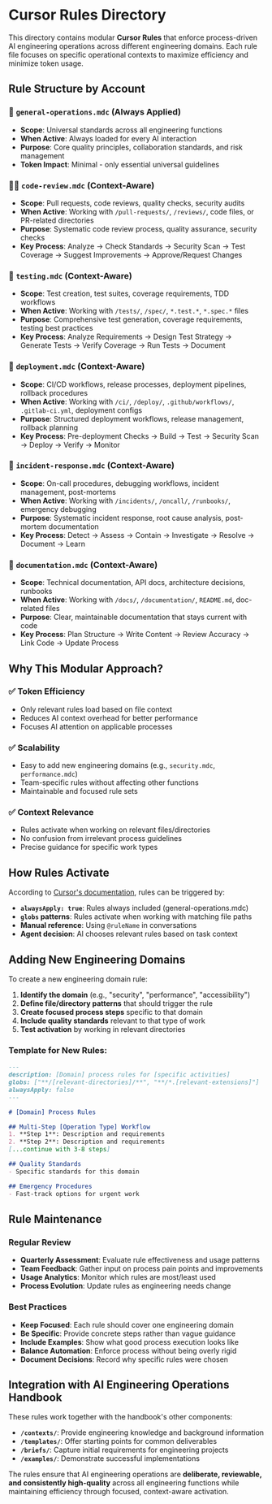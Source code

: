 # Cursor Rules Directory

This directory contains modular **Cursor Rules** that enforce process-driven AI engineering operations across different engineering domains. Each rule file focuses on specific operational contexts to maximize efficiency and minimize token usage.

## Rule Structure by Account

### 🎯 **`general-operations.mdc`** (Always Applied)
- **Scope**: Universal standards across all engineering functions
- **When Active**: Always loaded for every AI interaction
- **Purpose**: Core quality principles, collaboration standards, and risk management
- **Token Impact**: Minimal - only essential universal guidelines

### 👨‍💻 **`code-review.mdc`** (Context-Aware)
- **Scope**: Pull requests, code reviews, quality checks, security audits
- **When Active**: Working with `/pull-requests/`, `/reviews/`, code files, or PR-related directories
- **Purpose**: Systematic code review process, quality assurance, security checks
- **Key Process**: Analyze → Check Standards → Security Scan → Test Coverage → Suggest Improvements → Approve/Request Changes

### 🧪 **`testing.mdc`** (Context-Aware)
- **Scope**: Test creation, test suites, coverage requirements, TDD workflows
- **When Active**: Working with `/tests/`, `/spec/`, `*.test.*`, `*.spec.*` files
- **Purpose**: Comprehensive test generation, coverage requirements, testing best practices
- **Key Process**: Analyze Requirements → Design Test Strategy → Generate Tests → Verify Coverage → Run Tests → Document

### 🚀 **`deployment.mdc`** (Context-Aware)
- **Scope**: CI/CD workflows, release processes, deployment pipelines, rollback procedures
- **When Active**: Working with `/ci/`, `/deploy/`, `.github/workflows/`, `.gitlab-ci.yml`, deployment configs
- **Purpose**: Structured deployment workflows, release management, rollback planning
- **Key Process**: Pre-deployment Checks → Build → Test → Security Scan → Deploy → Verify → Monitor

### 🚨 **`incident-response.mdc`** (Context-Aware)
- **Scope**: On-call procedures, debugging workflows, incident management, post-mortems
- **When Active**: Working with `/incidents/`, `/oncall/`, `/runbooks/`, emergency debugging
- **Purpose**: Systematic incident response, root cause analysis, post-mortem documentation
- **Key Process**: Detect → Assess → Contain → Investigate → Resolve → Document → Learn

### 📝 **`documentation.mdc`** (Context-Aware)
- **Scope**: Technical documentation, API docs, architecture decisions, runbooks
- **When Active**: Working with `/docs/`, `/documentation/`, `README.md`, doc-related files
- **Purpose**: Clear, maintainable documentation that stays current with code
- **Key Process**: Plan Structure → Write Content → Review Accuracy → Link Code → Update Process

## Why This Modular Approach?

### ✅ **Token Efficiency**
- Only relevant rules load based on file context
- Reduces AI context overhead for better performance
- Focuses AI attention on applicable processes

### ✅ **Scalability**
- Easy to add new engineering domains (e.g., `security.mdc`, `performance.mdc`)
- Team-specific rules without affecting other functions
- Maintainable and focused rule sets

### ✅ **Context Relevance**
- Rules activate when working on relevant files/directories
- No confusion from irrelevant process guidelines
- Precise guidance for specific work types

## How Rules Activate

According to [Cursor's documentation](https://docs.cursor.com/context/rules), rules can be triggered by:

- **`alwaysApply: true`**: Rules always included (general-operations.mdc)
- **`globs` patterns**: Rules activate when working with matching file paths
- **Manual reference**: Using `@ruleName` in conversations
- **Agent decision**: AI chooses relevant rules based on task context

## Adding New Engineering Domains

To create a new engineering domain rule:

1. **Identify the domain** (e.g., "security", "performance", "accessibility")
2. **Define file/directory patterns** that should trigger the rule
3. **Create focused process steps** specific to that domain
4. **Include quality standards** relevant to that type of work
5. **Test activation** by working in relevant directories

### Template for New Rules:
```markdown
---
description: [Domain] process rules for [specific activities]
globs: ["**/[relevant-directories]/**", "**/*.[relevant-extensions]"]
alwaysApply: false
---

# [Domain] Process Rules

## Multi-Step [Operation Type] Workflow
1. **Step 1**: Description and requirements
2. **Step 2**: Description and requirements
[...continue with 3-8 steps]

## Quality Standards
- Specific standards for this domain

## Emergency Procedures
- Fast-track options for urgent work
```

## Rule Maintenance

### Regular Review
- **Quarterly Assessment**: Evaluate rule effectiveness and usage patterns
- **Team Feedback**: Gather input on process pain points and improvements
- **Usage Analytics**: Monitor which rules are most/least used
- **Process Evolution**: Update rules as engineering needs change

### Best Practices
- **Keep Focused**: Each rule should cover one engineering domain
- **Be Specific**: Provide concrete steps rather than vague guidance
- **Include Examples**: Show what good process execution looks like
- **Balance Automation**: Enforce process without being overly rigid
- **Document Decisions**: Record why specific rules were chosen

## Integration with AI Engineering Operations Handbook

These rules work together with the handbook's other components:

- **`/contexts/`**: Provide engineering knowledge and background information
- **`/templates/`**: Offer starting points for common deliverables  
- **`/briefs/`**: Capture initial requirements for engineering projects
- **`/examples/`**: Demonstrate successful implementations

The rules ensure that AI engineering operations are **deliberate, reviewable, and consistently high-quality** across all engineering functions while maintaining efficiency through focused, context-aware activation.

